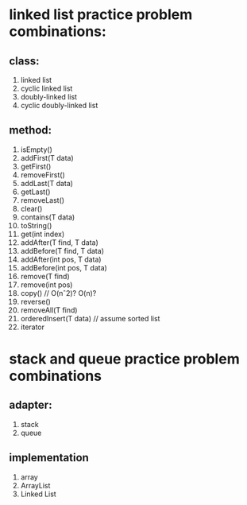 # linked list practice problem combinations:

## class:
1. linked list
2. cyclic linked list
3. doubly-linked list
4. cyclic doubly-linked list

## method:
1. isEmpty()
2. addFirst(T data)
3. getFirst()
4. removeFirst()
5. addLast(T data)
6. getLast()
7. removeLast()
8. clear()
9. contains(T data)
10. toString()
11. get(int index)
12. addAfter(T find, T data)
13. addBefore(T find, T data)
14. addAfter(int pos, T data)
15. addBefore(int pos, T data)
16. remove(T find)
17. remove(int pos)
18. copy() // O(nˆ2)? O(n)?
19. reverse()
20. removeAll(T find)
21. orderedInsert(T data) // assume sorted list
22. iterator

# stack and queue practice problem combinations

## adapter:
1. stack
2. queue

## implementation
1. array
2. ArrayList
3. Linked List
